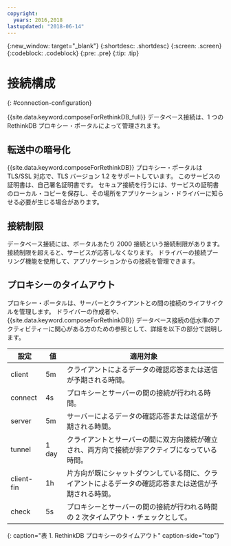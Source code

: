 ```yaml
---
copyright:
  years: 2016,2018
lastupdated: "2018-06-14"
---
```


{:new_window: target="_blank"}
{:shortdesc: .shortdesc}
{:screen: .screen}
{:codeblock: .codeblock}
{:pre: .pre}
{:tip: .tip}

# 接続構成
{: #connection-configuration}

{{site.data.keyword.composeForRethinkDB_full}} データベース接続は、1 つの RethinkDB プロキシー・ポータルによって管理されます。

## 転送中の暗号化

{{site.data.keyword.composeForRethinkDB}} プロキシー・ポータルは TLS/SSL 対応で、TLS バージョン 1.2 をサポートしています。 このサービスの証明書は、自己署名証明書です。 セキュア接続を行うには、サービスの証明書のローカル・コピーを保存し、その場所をアプリケーション・ドライバーに知らせる必要が生じる場合があります。

## 接続制限

データベース接続には、ポータルあたり 2000 接続という接続制限があります。 接続制限を超えると、サービスが応答しなくなります。 ドライバーの接続プーリング機能を使用して、アプリケーションからの接続を管理できます。

## プロキシーのタイムアウト

プロキシー・ポータルは、サーバーとクライアントとの間の接続のライフサイクルを管理します。 ドライバーの作成者や、{{site.data.keyword.composeForRethinkDB}} データベース接続の低水準のアクティビティーに関心がある方のための参照として、詳細を以下の部分で説明します。

設定 | 値 | 適用対象
----------|-----------|-----------
client | 5m | クライアントによるデータの確認応答または送信が予期される時間。
connect | 4s | プロキシーとサーバーの間の接続が行われる時間。
server | 5m | サーバーによるデータの確認応答または送信が予期される時間。
tunnel | 1 day | クライアントとサーバーの間に双方向接続が確立され、両方向で接続が非アクティブになっている時間。
client-fin | 1h | 片方向が既にシャットダウンしている間に、クライアントによるデータの確認応答または送信が予期される時間。
check | 5s | プロキシーとサーバーの間の接続が行われる時間の 2 次タイムアウト・チェックとして。
{: caption="表 1. RethinkDB プロキシーのタイムアウト" caption-side="top"}
